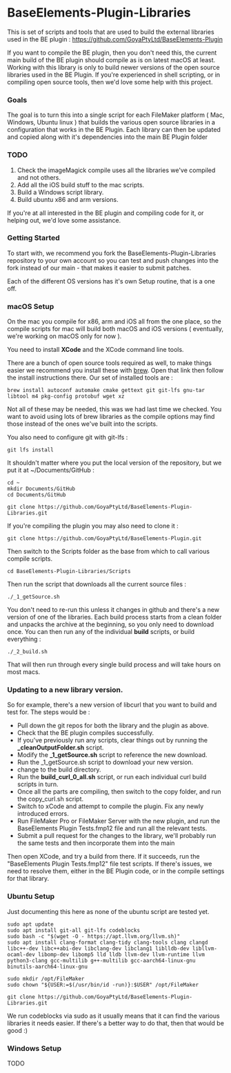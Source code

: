 # BaseElements-Plugin-Libraries

This is set of scripts and tools that are used to build the external libraries used in the BE plugin : https://github.com/GoyaPtyLtd/BaseElements-Plugin

If you want to compile the BE plugin, then you don't need this, the current main build of the BE plugin should compile as is on latest macOS at least. Working with this library is only to build newer versions of the open source libraries used in the BE Plugin. If you're experienced in shell scripting, or in compiling open source tools, then we'd love some help with this project.

### Goals

The goal is to turn this into a single script for each FileMaker platform ( Mac, Windows, Ubuntu linux ) that builds the various open source libraries in a configuration that works in the BE Plugin. Each library can then be updated and copied along with it's dependencies into the main BE Plugin folder

### TODO

1. Check the imageMagick compile uses all the libraries we've compiled and not others.
2. Add all the iOS build stuff to the mac scripts.
3. Build a Windows script library.
4. Build ubuntu x86 and arm versions.

If you're at all interested in the BE plugin and compiling code for it, or helping out, we'd love some assistance.

### Getting Started

To start with, we recommend you fork the BaseElements-Plugin-Libraries repository to your own account so you can test and push changes into the fork instead of our main - that makes it easier to submit patches.

Each of the different OS versions has it's own Setup routine, that is a one off.

### macOS Setup

On the mac you compile for x86, arm and iOS all from the one place, so the compile scripts for mac will build both macOS and iOS versions ( eventually, we're working on macOS only for now ).

You need to install **XCode** and the XCode command line tools.

There are a bunch of open source tools required as well, to make things easier we recommend you install these with [brew](https://brew.sh). Open that link then follow the install instructions there. Our set of installed tools are :

    brew install autoconf automake cmake gettext git git-lfs gnu-tar libtool m4 pkg-config protobuf wget xz

Not all of these may be needed, this was we had last time we checked. You want to avoid using lots of brew libraries as the compile options may find those instead of the ones we've built into the scripts.

You also need to configure git with git-lfs :

    git lfs install

It shouldn't matter where you put the local version of the repository, but we put it at ~/Documents/GitHub :

    cd ~
    mkdir Documents/GitHub
    cd Documents/GitHub

    git clone https://github.com/GoyaPtyLtd/BaseElements-Plugin-Libraries.git

If you're compiling the plugin you may also need to clone it :

    git clone https://github.com/GoyaPtyLtd/BaseElements-Plugin.git

Then switch to the Scripts folder as the base from which to call various compile scripts.

    cd BaseElements-Plugin-Libraries/Scripts

Then run the script that downloads all the current source files :

    ./_1_getSource.sh

You don't need to re-run this unless it changes in github and there's a new version of one of the libraries. Each build process starts from a clean folder and unpacks the archive at the beginning, so you only need to download once. You can then run any of the individual **build** scripts, or build everything :

    ./_2_build.sh
    
That will then run through every single build process and will take hours on most macs.

### Updating to a new library version.

So for example, there's a new version of libcurl that you want to build and test for.  The steps would be :

* Pull down the git repos for both the library and the plugin as above.
* Check that the BE plugin compiles successfully.
* If you've previously run any scripts, clear things out by running the **_cleanOutputFolder.sh** script.
* Modify the **_1_getSource.sh** script to reference the new download.
* Run the _1_getSource.sh script to download your new version.
* change to the build directory.
* Run the **build_curl_0_all.sh** script, or run each individual curl build scripts in turn.
* Once all the parts are compiling, then switch to the copy folder, and run the copy_curl.sh script.
* Switch to xCode and attempt to compile the plugin.  Fix any newly introduced errors.
* Run FileMaker Pro or FileMaker Server with the new plugin, and run the BaseElements Plugin Tests.fmp12 file and run all the relevant tests.
* Submit a pull request for the changes to the library, we'll probably run the same tests and then incorporate them into the main 

Then open XCode, and try a build from there. If it succeeds, run the "BaseElements Plugin Tests.fmp12" file test scripts. If there's issues, we need to resolve them, either in the BE Plugin code, or in the compile settings for that library.

### Ubuntu Setup

Just documenting this here as none of the ubuntu script are tested yet.

    sudo apt update
    sudo apt install git-all git-lfs codeblocks
    sudo bash -c "$(wget -O - https://apt.llvm.org/llvm.sh)"
    sudo apt install clang-format clang-tidy clang-tools clang clangd libc++-dev libc++abi-dev libclang-dev libclang1 liblldb-dev libllvm-ocaml-dev libomp-dev libomp5 lld lldb llvm-dev llvm-runtime llvm python3-clang gcc-multilib g++-multilib gcc-aarch64-linux-gnu binutils-aarch64-linux-gnu

    sudo mkdir /opt/FileMaker
    sudo chown "${USER:=$(/usr/bin/id -run)}:$USER" /opt/FileMaker

    git clone https://github.com/GoyaPtyLtd/BaseElements-Plugin-Libraries.git

We run codeblocks via sudo as it usually means that it can find the various libraries it needs easier. If there's a better way to do that, then that would be good :)

### Windows Setup

TODO
